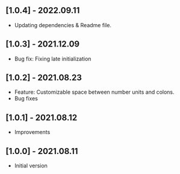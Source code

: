 ## [1.0.4] - 2022.09.11

* Updating dependencies & Readme file.

## [1.0.3] - 2021.12.09

* Bug fix: Fixing late initialization

## [1.0.2] - 2021.08.23

* Feature: Customizable space between number units and colons.
* Bug fixes

## [1.0.1] - 2021.08.12

* Improvements

## [1.0.0] - 2021.08.11

* Initial version 
